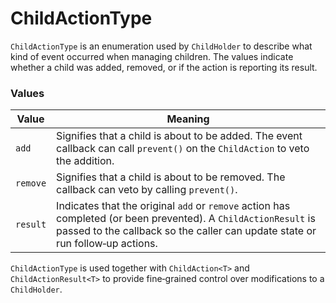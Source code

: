 # ChildActionType

`ChildActionType` is an enumeration used by `ChildHolder` to describe what kind of event occurred when managing children.  The values indicate whether a child was added, removed, or if the action is reporting its result.

### Values

| Value | Meaning |
|-------|---------|
| `add` | Signifies that a child is about to be added.  The event callback can call `prevent()` on the `ChildAction` to veto the addition. |
| `remove` | Signifies that a child is about to be removed.  The callback can veto by calling `prevent()`. |
| `result` | Indicates that the original `add` or `remove` action has completed (or been prevented).  A `ChildActionResult` is passed to the callback so the caller can update state or run follow‑up actions. |

`ChildActionType` is used together with `ChildAction<T>` and `ChildActionResult<T>` to provide fine‑grained control over modifications to a `ChildHolder`.
